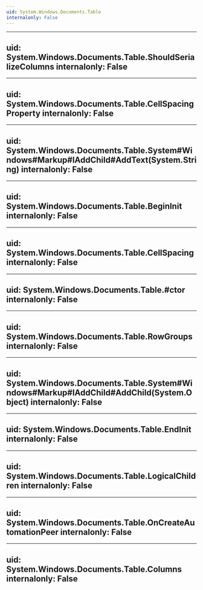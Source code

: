 ```yaml
---
uid: System.Windows.Documents.Table
internalonly: False
---
```


---
uid: System.Windows.Documents.Table.ShouldSerializeColumns
internalonly: False
---

---
uid: System.Windows.Documents.Table.CellSpacingProperty
internalonly: False
---

---
uid: System.Windows.Documents.Table.System#Windows#Markup#IAddChild#AddText(System.String)
internalonly: False
---

---
uid: System.Windows.Documents.Table.BeginInit
internalonly: False
---

---
uid: System.Windows.Documents.Table.CellSpacing
internalonly: False
---

---
uid: System.Windows.Documents.Table.#ctor
internalonly: False
---

---
uid: System.Windows.Documents.Table.RowGroups
internalonly: False
---

---
uid: System.Windows.Documents.Table.System#Windows#Markup#IAddChild#AddChild(System.Object)
internalonly: False
---

---
uid: System.Windows.Documents.Table.EndInit
internalonly: False
---

---
uid: System.Windows.Documents.Table.LogicalChildren
internalonly: False
---

---
uid: System.Windows.Documents.Table.OnCreateAutomationPeer
internalonly: False
---

---
uid: System.Windows.Documents.Table.Columns
internalonly: False
---
